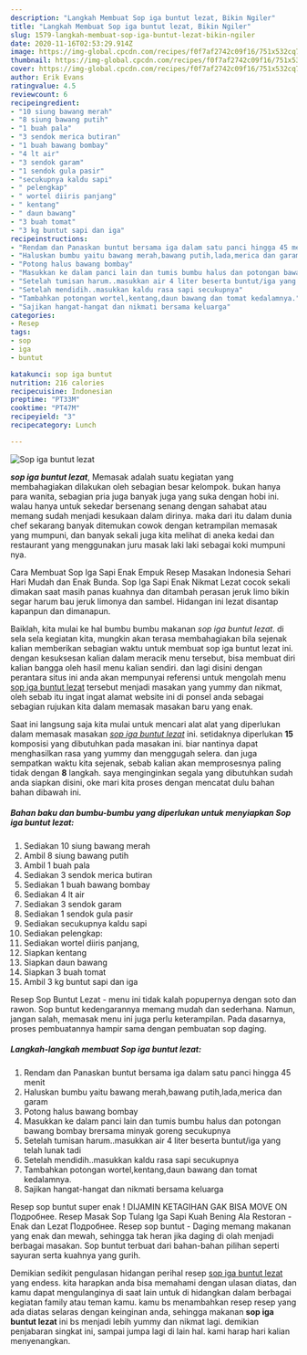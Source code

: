 ```yaml
---
description: "Langkah Membuat Sop iga buntut lezat, Bikin Ngiler"
title: "Langkah Membuat Sop iga buntut lezat, Bikin Ngiler"
slug: 1579-langkah-membuat-sop-iga-buntut-lezat-bikin-ngiler
date: 2020-11-16T02:53:29.914Z
image: https://img-global.cpcdn.com/recipes/f0f7af2742c09f16/751x532cq70/sop-iga-buntut-lezat-foto-resep-utama.jpg
thumbnail: https://img-global.cpcdn.com/recipes/f0f7af2742c09f16/751x532cq70/sop-iga-buntut-lezat-foto-resep-utama.jpg
cover: https://img-global.cpcdn.com/recipes/f0f7af2742c09f16/751x532cq70/sop-iga-buntut-lezat-foto-resep-utama.jpg
author: Erik Evans
ratingvalue: 4.5
reviewcount: 6
recipeingredient:
- "10 siung bawang merah"
- "8 siung bawang putih"
- "1 buah pala"
- "3 sendok merica butiran"
- "1 buah bawang bombay"
- "4 lt air"
- "3 sendok garam"
- "1 sendok gula pasir"
- "secukupnya kaldu sapi"
- " pelengkap"
- " wortel diiris panjang"
- " kentang"
- " daun bawang"
- "3 buah tomat"
- "3 kg buntut sapi dan iga"
recipeinstructions:
- "Rendam dan Panaskan buntut bersama iga dalam satu panci hingga 45 menit"
- "Haluskan bumbu yaitu bawang merah,bawang putih,lada,merica dan garam"
- "Potong halus bawang bombay"
- "Masukkan ke dalam panci lain dan tumis bumbu halus dan potongan bawang bombay brersama minyak goreng secukupnya"
- "Setelah tumisan harum..masukkan air 4 liter beserta buntut/iga yang telah lunak tadi"
- "Setelah mendidih..masukkan kaldu rasa sapi secukupnya"
- "Tambahkan potongan wortel,kentang,daun bawang dan tomat kedalamnya."
- "Sajikan hangat-hangat dan nikmati bersama keluarga"
categories:
- Resep
tags:
- sop
- iga
- buntut

katakunci: sop iga buntut 
nutrition: 216 calories
recipecuisine: Indonesian
preptime: "PT33M"
cooktime: "PT47M"
recipeyield: "3"
recipecategory: Lunch

---
```



![Sop iga buntut lezat](https://img-global.cpcdn.com/recipes/f0f7af2742c09f16/751x532cq70/sop-iga-buntut-lezat-foto-resep-utama.jpg)

<b><i>sop iga buntut lezat</i></b>, Memasak adalah suatu kegiatan yang membahagiakan dilakukan oleh sebagian besar kelompok. bukan hanya para wanita, sebagian pria juga banyak juga yang suka dengan hobi ini. walau hanya untuk sekedar bersenang senang dengan sahabat atau memang sudah menjadi kesukaan dalam dirinya. maka dari itu dalam dunia chef sekarang banyak ditemukan cowok dengan ketrampilan memasak yang mumpuni, dan banyak sekali juga kita melihat di aneka kedai dan restaurant yang menggunakan juru masak laki laki sebagai koki mumpuni nya.

Cara Membuat Sop Iga Sapi Enak Empuk Resep Masakan Indonesia Sehari Hari Mudah dan Enak Bunda. Sop Iga Sapi Enak Nikmat Lezat cocok sekali dimakan saat masih panas kuahnya dan ditambah perasan jeruk limo bikin segar harum bau jeruk limonya dan sambel. Hidangan ini lezat disantap kapanpun dan dimanapun.

Baiklah, kita mulai ke hal bumbu bumbu makanan <i>sop iga buntut lezat</i>. di sela sela kegiatan kita, mungkin akan terasa membahagiakan bila sejenak kalian memberikan sebagian waktu untuk membuat sop iga buntut lezat ini. dengan kesuksesan kalian dalam meracik menu tersebut, bisa membuat diri kalian bangga oleh hasil menu kalian sendiri. dan lagi disini dengan perantara situs ini anda akan mempunyai referensi untuk mengolah menu <u>sop iga buntut lezat</u> tersebut menjadi masakan yang yummy dan nikmat, oleh sebab itu ingat ingat alamat website ini di ponsel anda sebagai sebagian rujukan kita dalam memasak masakan baru yang enak.


Saat ini langsung saja kita mulai untuk mencari alat alat yang diperlukan dalam memasak masakan <u><i>sop iga buntut lezat</i></u> ini. setidaknya diperlukan <b>15</b> komposisi yang dibutuhkan pada masakan ini. biar nantinya dapat menghasilkan rasa yang yummy dan menggugah selera. dan juga sempatkan waktu kita sejenak, sebab kalian akan memprosesnya paling tidak dengan <b>8</b> langkah. saya menginginkan segala yang dibutuhkan sudah anda siapkan disini, oke mari kita proses dengan mencatat dulu bahan bahan dibawah ini.

<!--inarticleads1-->

##### Bahan baku dan bumbu-bumbu yang diperlukan untuk menyiapkan Sop iga buntut lezat:

1. Sediakan 10 siung bawang merah
1. Ambil 8 siung bawang putih
1. Ambil 1 buah pala
1. Sediakan 3 sendok merica butiran
1. Sediakan 1 buah bawang bombay
1. Sediakan 4 lt air
1. Sediakan 3 sendok garam
1. Sediakan 1 sendok gula pasir
1. Sediakan secukupnya kaldu sapi
1. Sediakan  pelengkap:
1. Sediakan  wortel diiris panjang,
1. Siapkan  kentang
1. Siapkan  daun bawang
1. Siapkan 3 buah tomat
1. Ambil 3 kg buntut sapi dan iga


Resep Sop Buntut Lezat - menu ini tidak kalah popupernya dengan soto dan rawon. Sop buntut kedengarannya memang mudah dan sederhana. Namun, jangan salah, memasak menu ini juga perlu keterampilan. Pada dasarnya, proses pembuatannya hampir sama dengan pembuatan sop daging. 

<!--inarticleads2-->

##### Langkah-langkah membuat Sop iga buntut lezat:

1. Rendam dan Panaskan buntut bersama iga dalam satu panci hingga 45 menit
1. Haluskan bumbu yaitu bawang merah,bawang putih,lada,merica dan garam
1. Potong halus bawang bombay
1. Masukkan ke dalam panci lain dan tumis bumbu halus dan potongan bawang bombay brersama minyak goreng secukupnya
1. Setelah tumisan harum..masukkan air 4 liter beserta buntut/iga yang telah lunak tadi
1. Setelah mendidih..masukkan kaldu rasa sapi secukupnya
1. Tambahkan potongan wortel,kentang,daun bawang dan tomat kedalamnya.
1. Sajikan hangat-hangat dan nikmati bersama keluarga


Resep sop buntut super enak ! DIJAMIN KETAGIHAN GAK BISA MOVE ON Подробнее. Resep Masak Sop Tulang Iga Sapi Kuah Bening Ala Restoran - Enak dan Lezat Подробнее. Resep sop buntut - Daging memang makanan yang enak dan mewah, sehingga tak heran jika daging di olah menjadi berbagai masakan. Sop buntut terbuat dari bahan-bahan pilihan seperti sayuran serta kuahnya yang gurih. 

Demikian sedikit pengulasan hidangan perihal resep <u>sop iga buntut lezat</u> yang endess. kita harapkan anda bisa memahami dengan ulasan diatas, dan kamu dapat mengulanginya di saat lain untuk di hidangkan dalam berbagai kegiatan family atau teman kamu. kamu bs menambahkan resep resep yang ada diatas selaras dengan keinginan anda, sehingga makanan <b>sop iga buntut lezat</b> ini bs menjadi lebih yummy dan nikmat lagi. demikian penjabaran singkat ini, sampai jumpa lagi di lain hal. kami harap hari kalian menyenangkan.
